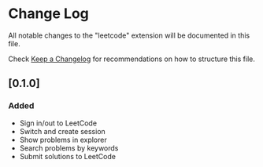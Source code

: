 # Change Log
All notable changes to the "leetcode" extension will be documented in this file.

Check [Keep a Changelog](http://keepachangelog.com/) for recommendations on how to structure this file.

## [0.1.0]
### Added
- Sign in/out to LeetCode
- Switch and create session
- Show problems in explorer
- Search problems by keywords
- Submit solutions to LeetCode
